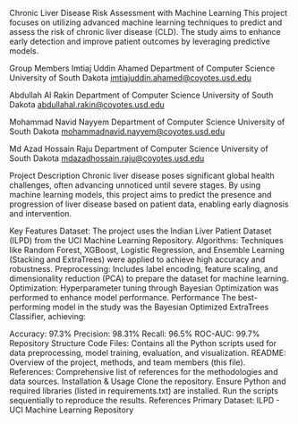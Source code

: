 Chronic Liver Disease Risk Assessment with Machine Learning
This project focuses on utilizing advanced machine learning techniques to predict and assess the risk of chronic liver disease (CLD). The study aims to enhance early detection and improve patient outcomes by leveraging predictive models.

Group Members
Imtiaj Uddin Ahamed
Department of Computer Science
University of South Dakota
imtiajuddin.ahamed@coyotes.usd.edu

Abdullah Al Rakin
Department of Computer Science
University of South Dakota
abdullahal.rakin@coyotes.usd.edu

Mohammad Navid Nayyem
Department of Computer Science
University of South Dakota
mohammadnavid.nayyem@coyotes.usd.edu

Md Azad Hossain Raju
Department of Computer Science
University of South Dakota
mdazadhossain.raju@coyotes.usd.edu

Project Description
Chronic liver disease poses significant global health challenges, often advancing unnoticed until severe stages. By using machine learning models, this project aims to predict the presence and progression of liver disease based on patient data, enabling early diagnosis and intervention.

Key Features
Dataset: The project uses the Indian Liver Patient Dataset (ILPD) from the UCI Machine Learning Repository.
Algorithms: Techniques like Random Forest, XGBoost, Logistic Regression, and Ensemble Learning (Stacking and ExtraTrees) were applied to achieve high accuracy and robustness.
Preprocessing: Includes label encoding, feature scaling, and dimensionality reduction (PCA) to prepare the dataset for machine learning.
Optimization: Hyperparameter tuning through Bayesian Optimization was performed to enhance model performance.
Performance
The best-performing model in the study was the Bayesian Optimized ExtraTrees Classifier, achieving:

Accuracy: 97.3%
Precision: 98.31%
Recall: 96.5%
ROC-AUC: 99.7%
Repository Structure
Code Files: Contains all the Python scripts used for data preprocessing, model training, evaluation, and visualization.
README: Overview of the project, methods, and team members (this file).
References: Comprehensive list of references for the methodologies and data sources.
Installation & Usage
Clone the repository.
Ensure Python and required libraries (listed in requirements.txt) are installed.
Run the scripts sequentially to reproduce the results.
References
Primary Dataset: ILPD - UCI Machine Learning Repository
